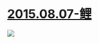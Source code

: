  # [2015.08.07-鲤](https://www.bilibili.com/video/av2641452/ )
![](https://bilicoverimg.github.io/2015/2015.08.07-鲤.jpg )
